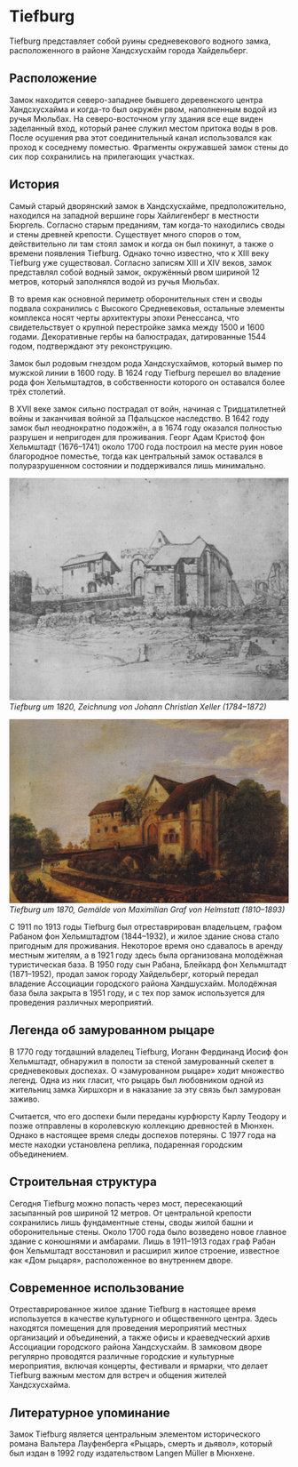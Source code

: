 # Tiefburg

Tiefburg представляет собой руины средневекового водного замка, расположенного в районе Хандсхусхайм города Хайдельберг.

## Расположение
Замок находится северо-западнее бывшего деревенского центра Хандсхусхайма и когда-то был окружён рвом, наполненным водой из ручья Мюльбах. На северо-восточном углу здания все еще виден заделанный вход, который ранее служил местом притока воды в ров. После осушения рва этот соединительный канал использовался как проход к соседнему поместью. Фрагменты окружавшей замок стены до сих пор сохранились на прилегающих участках.

## История
Самый старый дворянский замок в Хандсхусхайме, предположительно, находился на западной вершине горы Хайлигенберг в местности Бюргель. Согласно старым преданиям, там когда-то находились своды и стены древней крепости. Существует много споров о том, действительно ли там стоял замок и когда он был покинут, а также о времени появления Tiefburg. Однако точно известно, что к XIII веку Tiefburg уже существовал. Согласно записям XIII и XIV веков, замок представлял собой водный замок, окружённый рвом шириной 12 метров, который заполнялся водой из ручья Мюльбах.

В то время как основной периметр оборонительных стен и своды подвала сохранились с Высокого Средневековья, остальные элементы комплекса носят черты архитектуры эпохи Ренессанса, что свидетельствует о крупной перестройке замка между 1500 и 1600 годами. Декоративные гербы на балюстрадах, датированные 1544 годом, подтверждают эту реконструкцию.

Замок был родовым гнездом рода Хандсхусхаймов, который вымер по мужской линии в 1600 году. В 1624 году Tiefburg перешел во владение рода фон Хельмштадтов, в собственности которого он оставался более трёх столетий.

В XVII веке замок сильно пострадал от войн, начиная с Тридцатилетней войны и заканчивая войной за Пфальцское наследство. В 1642 году замок был неоднократно подожжён, а в 1674 году оказался полностью разрушен и непригоден для проживания. Георг Адам Кристоф фон Хельмштадт (1676–1741) около 1700 года построил на месте руин новое благородное поместье, тогда как центральный замок оставался в полуразрушенном состоянии и поддерживался лишь минимально.

![tiefburg-um1820](./images/Handschuhsheim-tiefburg-um1820.jpg)
*Tiefburg um 1820, Zeichnung von Johann Christian Xeller (1784–1872)*

![tiefburg-1870](./images/Handschuhsheim-tiefburg-1870.jpg)
*Tiefburg um 1870, Gemälde von Maximilian Graf von Helmstatt (1810–1893)*

С 1911 по 1913 годы Tiefburg был отреставрирован владельцем, графом Рабаном фон Хельмштадтом (1844–1932), и жилое здание снова стало пригодным для проживания. Некоторое время оно сдавалось в аренду местным жителям, а в 1921 году здесь была организована молодёжная туристическая база. В 1950 году сын Рабана, Блейкард фон Хельмштадт (1871–1952), продал замок городу Хайдельберг, который передал владение Ассоциации городского района Хандшусхайм. Молодёжная база была закрыта в 1951 году, и с тех пор замок используется для проведения различных мероприятий.

## Легенда об замурованном рыцаре
В 1770 году тогдашний владелец Tiefburg, Иоганн Фердинанд Иосиф фон Хельмштадт, обнаружил в полости за стеной замурованный скелет в средневековых доспехах. О «замурованном рыцаре» ходит множество легенд. Одна из них гласит, что рыцарь был любовником одной из жительниц замка Хиршхорн и в наказание за эту связь был замурован заживо.

Считается, что его доспехи были переданы курфюрсту Карлу Теодору и позже отправлены в королевскую коллекцию древностей в Мюнхен. Однако в настоящее время следы доспехов потеряны. С 1977 года на месте находки установлена реплика, подаренная городским объединением.

## Строительная структура
Сегодня Tiefburg можно попасть через мост, пересекающий засыпанный ров шириной 12 метров. От центральной крепости сохранились лишь фундаментные стены, своды жилой башни и оборонительные стены. Около 1700 года было возведено новое главное здание с конюшнями и амбарами. Лишь в 1911–1913 годах граф Рабан фон Хельмштадт восстановил и расширил жилое строение, известное как «Дом рыцаря», расположенное во внутреннем дворе.

## Современное использование
Отреставрированное жилое здание Tiefburg в настоящее время используется в качестве культурного и общественного центра. Здесь находятся помещения для проведения мероприятий местных организаций и объединений, а также офисы и краеведческий архив Ассоциации городского района Хандсхусхайм. В замковом дворе регулярно проводятся различные городские и культурные мероприятия, включая концерты, фестивали и ярмарки, что делает Tiefburg важным местом для встреч и общения жителей Хандсхусхайма.

## Литературное упоминание
Замок Tiefburg является центральным элементом исторического романа Вальтера Лауфенберга «Рыцарь, смерть и дьявол», который был издан в 1992 году издательством Langen Müller в Мюнхене.